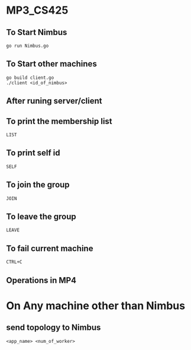 # MP3_CS425

 ## To Start Nimbus
 ```
 go run Nimbus.go
 ```
 ## To Start other machines
 ```
 go build client.go
 ./client <id_of_nimbus>
 ```
 ## After runing server/client
 ## To print the membership list
 ```
 LIST
 ```
 ## To print self id
 ```
 SELF
 ```
 ## To join the group
 ```
 JOIN
 ```
 ## To leave the group
 ```
 LEAVE
 ```
 ## To fail current machine
 ```
 CTRL+C
 ```
  ## Operations in MP4
  # On Any machine other than Nimbus
  ## send topology to Nimbus
  ```
  <app_name> <num_of_worker>
  ```